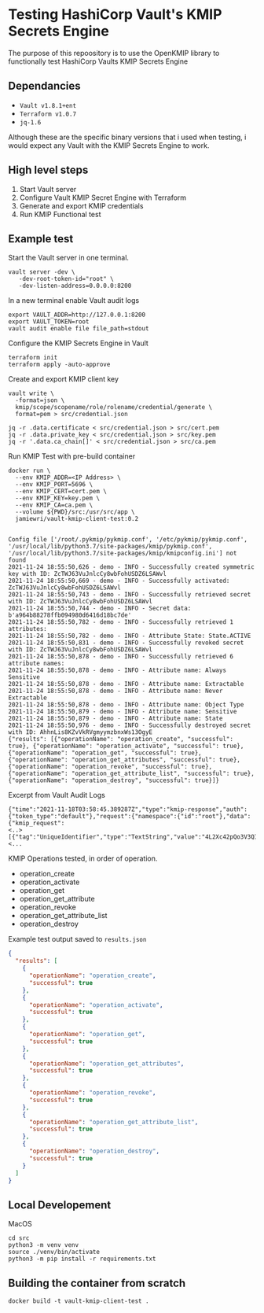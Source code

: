 # Testing HashiCorp Vault's KMIP Secrets Engine
The purpose of this repoository is to use the OpenKMIP library to functionally test HashiCorp Vaults KMIP Secrets Engine

## Dependancies
- `Vault v1.8.1+ent`
- `Terraform v1.0.7`
- `jq-1.6`

Although these are the specific binary versions that i used when testing, i would expect any Vault with the KMIP Secrets Engine to work.

## High level steps
1. Start Vault server
2. Configure Vault KMIP Secret Engine with Terraform
3. Generate and export KMIP credentials
4. Run KMIP Functional test

## Example test
Start the Vault server in one terminal.
```
vault server -dev \
   -dev-root-token-id="root" \
   -dev-listen-address=0.0.0.0:8200
```

In a new terminal enable Vault audit logs
```
export VAULT_ADDR=http://127.0.0.1:8200
export VAULT_TOKEN=root
vault audit enable file file_path=stdout
```

Configure the KMIP Secrets Engine in Vault
```
terraform init
terraform apply -auto-approve
```

Create and export KMIP client key
```
vault write \
  -format=json \
  kmip/scope/scopename/role/rolename/credential/generate \
  format=pem > src/credential.json

jq -r .data.certificate < src/credential.json > src/cert.pem
jq -r .data.private_key < src/credential.json > src/key.pem
jq -r '.data.ca_chain[]' < src/credential.json > src/ca.pem
```

Run KMIP Test with pre-build container
```
docker run \
  --env KMIP_ADDR=<IP Address> \
  --env KMIP_PORT=5696 \
  --env KMIP_CERT=cert.pem \
  --env KMIP_KEY=key.pem \
  --env KMIP_CA=ca.pem \
  --volume ${PWD}/src:/usr/src/app \
  jamiewri/vault-kmip-client-test:0.2


Config file ['/root/.pykmip/pykmip.conf', '/etc/pykmip/pykmip.conf', '/usr/local/lib/python3.7/site-packages/kmip/pykmip.conf', '/usr/local/lib/python3.7/site-packages/kmip/kmipconfig.ini'] not found
2021-11-24 18:55:50,626 - demo - INFO - Successfully created symmetric key with ID: ZcTWJ63VuJnlcCy8wbFohUSDZ6LSAWvl
2021-11-24 18:55:50,669 - demo - INFO - Successfully activated: ZcTWJ63VuJnlcCy8wbFohUSDZ6LSAWvl
2021-11-24 18:55:50,743 - demo - INFO - Successfully retrieved secret with ID: ZcTWJ63VuJnlcCy8wbFohUSDZ6LSAWvl
2021-11-24 18:55:50,744 - demo - INFO - Secret data: b'a964b88278ffb094980d6416d18bc7de'
2021-11-24 18:55:50,782 - demo - INFO - Successfully retrieved 1 attributes:
2021-11-24 18:55:50,782 - demo - INFO - Attribute State: State.ACTIVE
2021-11-24 18:55:50,831 - demo - INFO - Successfully revoked secret with ID: ZcTWJ63VuJnlcCy8wbFohUSDZ6LSAWvl
2021-11-24 18:55:50,878 - demo - INFO - Successfully retrieved 6 attribute names:
2021-11-24 18:55:50,878 - demo - INFO - Attribute name: Always Sensitive
2021-11-24 18:55:50,878 - demo - INFO - Attribute name: Extractable
2021-11-24 18:55:50,878 - demo - INFO - Attribute name: Never Extractable
2021-11-24 18:55:50,878 - demo - INFO - Attribute name: Object Type
2021-11-24 18:55:50,879 - demo - INFO - Attribute name: Sensitive
2021-11-24 18:55:50,879 - demo - INFO - Attribute name: State
2021-11-24 18:55:50,976 - demo - INFO - Successfully destroyed secret with ID: AhhnLis8KZvVkRVgmyymzbnxWs13OgyE
{"results": [{"operationName": "operation_create", "successful": true}, {"operationName": "operation_activate", "successful": true}, {"operationName": "operation_get", "successful": true}, {"operationName": "operation_get_attributes", "successful": true}, {"operationName": "operation_revoke", "successful": true}, {"operationName": "operation_get_attribute_list", "successful": true}, {"operationName": "operation_destroy", "successful": true}]}
```

Excerpt from Vault Audit Logs
```
{"time":"2021-11-18T03:58:45.389287Z","type":"kmip-response","auth":{"token_type":"default"},"request":{"namespace":{"id":"root"},"data":{"kmip_request":
<..> 
[{"tag":"UniqueIdentifier","type":"TextString","value":"4L2Xc42pQo3V3QIBzFut37NLhZgtfKv6"}]
<...
```

KMIP Operations tested, in order of operation.
- operation_create
- operation_activate
- operation_get
- operation_get_attribute
- operation_revoke
- operation_get_attribute_list
- operation_destroy

Example test output saved to `results.json`
```json
{
  "results": [
    {
      "operationName": "operation_create",
      "successful": true
    },
    {
      "operationName": "operation_activate",
      "successful": true
    },
    {
      "operationName": "operation_get",
      "successful": true
    },
    {
      "operationName": "operation_get_attributes",
      "successful": true
    },
    {
      "operationName": "operation_revoke",
      "successful": true
    },
    {
      "operationName": "operation_get_attribute_list",
      "successful": true
    },
    {
      "operationName": "operation_destroy",
      "successful": true
    }
  ]
}
```

## Local Developement
MacOS
```
cd src
python3 -m venv venv
source ./venv/bin/activate
python3 -m pip install -r requirements.txt
```

## Building the container from scratch
```
docker build -t vault-kmip-client-test .
```
